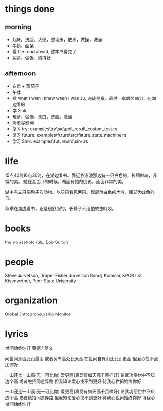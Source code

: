 # things done
## morning
* 起床，洗脸，大便，整理床，散步，做操，洗澡
* 牛奶，面条
* 看 the road ahead, 整本书看完了
* 买菜，做饭，刷抖音
## afternoon
* 白肉 + 蒸茄子
* 午休
* 看 what I wish I knew when I was 20, 完成两章，最后一章后面部分，在湖边看的
* 学 Sink
* 散步，做操，漱口，洗脸，洗澡
* 听歌写歌词
* 复习 try: examples\try\src\poll_result_custom_test.rs
* 复习 future: examples\future\src\future_state_machine.rs
* 学习 Sink: examples\future\src\sink.rs

# life
15点40到16点30时，在湖边看书。靠近游泳池那边有一只白色的，长颈的鸟，非常的美。
她在湖面飞的时候，湖面有她的倒影，画面非常的美。

湖中有三只像鸭子的动物。以前只看见两只。腹部为白色的大鸟。腹部为红色的鸟。

秋季在湖边看书，还是很舒服的。长裤子不用怕蚊虫叮咬。

# books
the no asshole rule, Bob Sutton

# people
Steve Jurvetson, Draper Fisher Jurvetson
Randy Komisar, KPCB
Liz Kisenwether, Penn State University

# organization
Global Entrepreneurship Monitor

# lyrics
世间始终你好
   甄妮 / 罗文

问世间是否此山最高
或者另有高处比天高
在世间自有山比此山更高
但爱心找不到比你好

一山还比一山高(无一可比你)
爱更高(真爱有如天高千百样好)
论武功俗世中不知边个高
或者绝招同途异路
但我知论爱心找不到更好
待我心世间始终你好

一山还比一山高(无一可比你)
爱更高(真爱有如天高千百样好)
论武功俗世中不知边个高
或者绝招同途异路
但我知论爱心找不到更好
待我心世间始终你好
待我心世间始终你好
